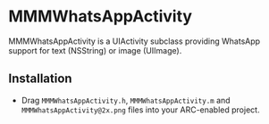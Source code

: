 MMMWhatsAppActivity
===================

MMMWhatsAppActivity is a UIActivity subclass providing WhatsApp support for text (NSString) or image (UIImage).


## Installation
* Drag `MMMWhatsAppActivity.h`, `MMMWhatsAppActivity.m` and `MMMWhatsAppActivity@2x.png` files into your ARC-enabled project.

